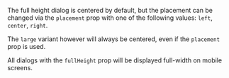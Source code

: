 The full height dialog is centered by default, but the placement can be changed via the `placement` prop with one of the following values: `left`, `center`, `right`.

The `large` variant however will always be centered, even if the `placement` prop is used.

All dialogs with the `fullHeight` prop will be displayed full-width on mobile screens.

